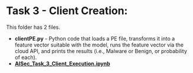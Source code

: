 # Task 3 - Client Creation:

This folder has 2 files. 
 * **clientPE.py** -  Python code that loads a PE file, transforms it into a feature vector suitable with the model, runs the feature vector via the cloud API, and prints the results (i.e., Malware or Benign, or probability of each). 
* [**AISec_Task_3_Client_Execution.ipynb**](https://github.com/parindi/SafeSlothSweep/blob/main/AISec_Task%203_Client%20Creation%20%26%20Execution/AISec_Task_3_Client_Execution.ipynb) 
